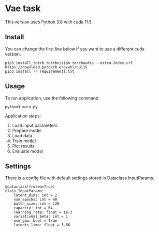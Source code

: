 # Vae task

This version uses Python 3.8 with cuda 11.5

## Install
You can change the first line below if you want to use a different cuda version.

```
pip3 install torch torchvision torchaudio --extra-index-url https://download.pytorch.org/whl/cu115
pip3 install -r requirements.txt
```

## Usage
To run application, use the following command:

```
python3 main.py
```

Application steps:
1. Load input parameters
2. Prepare model
3. Load data
4. Train model
5. Plot results
6. Evaluate model

## Settings
There is a config file with default settings stored in Dataclass InputParams. 

```
@dataclass(frozen=True)
class InputParams:
    latent_dims: int = 2
    num_epochs: int = 40
    batch_size: int = 128
    capacity: int = 64
    learning_rate: float = 1e-3
    variational_beta: int = 1
    use_gpu: bool = True
    latents_lims: float = 3.66
```
